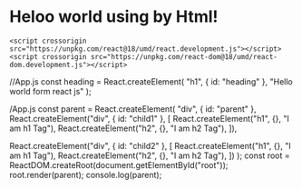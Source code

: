 <!DOCTYPE html>
<html lang="en">
<head>
    <meta charset="UTF-8">
    <meta name="viewport" content="width=device-width, initial-scale=1.0">
    <link rel="stylesheet" href="index.css">
    <title>Namste React</title>
    
</head>
<body>
    <div id="root">
        <h1>Heloo world using by Html!</h1>
    </div>

    <script crossorigin src="https://unpkg.com/react@18/umd/react.development.js"></script>
    <script crossorigin src="https://unpkg.com/react-dom@18/umd/react-dom.development.js"></script>

<!-- <script>
    const heading = document.createElement("h1");
    heading.innerHTML = "Hello world form javascript";
   const divElement = document.getElementById("root");
   divElement.appendChild(heading);
</script> -->
<script src="./App.js"></script>




//App.js
const heading = React.createElement(
"h1",
{ id: "heading" },
"Hello world form react js"
);



/App.js
const parent = React.createElement(
  "div",
  { id: "parent" },
  React.createElement("div", { id: "child1" }, [
    React.createElement("h1", {}, "I am h1 Tag"),
    React.createElement("h2", {}, "I am h2 Tag"),
  ]),

  React.createElement("div", { id: "child2" }, [
    React.createElement("h1", {}, "I am h1 Tag"),
    React.createElement("h2", {}, "I am h2 Tag"),
  ])
);
const root = ReactDOM.createRoot(document.getElementById("root"));
root.render(parent);
console.log(parent);


</body>
</html>
